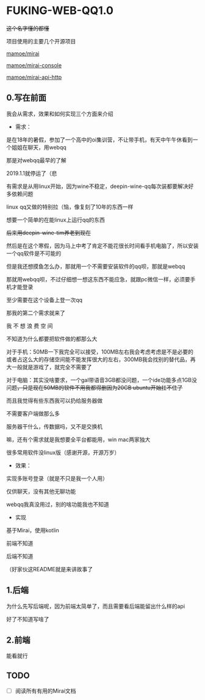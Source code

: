 # FUKING-WEB-QQ1.0

~~这个名字懂的都懂~~

项目使用的主要几个开源项目

[mamoe/mirai](https://github.com/mamoe/mirai)

[mamoe/mirai-console](https://github.com/mamoe/mirai-console)

[mamoe/mirai-api-http](https://github.com/mamoe/mirai-api-http)


## 0.写在前面
我会从需求，效果和如何实现三个方面来介绍
- 需求：

是在18年的暑假，参加了一个高中的oi集训营，不让带手机，有天中午午休看到一个姐姐在聊天，用webqq

那是对webqq最早的了解

2019.1.1就停运了（悲

有需求是从用linux开始，因为wine不稳定，deepin-wine-qq每次装都要解决好多依赖问题

linux qq又做的特别拉（恼，像复刻了10年的东西一样

想要一个简单的在能linux上运行qq的东西

~~后来用deepin-wine-tim养老到现在~~

然后是在这个寒假，因为马上中考了肯定不能花很长时间看手机电脑了，所以安装一个qq软件是不可能的

但是我还想摸鱼怎么办，那就用一个不需要安装软件的qq呗，那就是webqq

那就用webqq呗，不过仔细想一想这东西不能应急，就跟pc微信一样，必须要手机才能登录

至少需要在这个设备上登一次qq

那我的第二个需求就来了

我 不 想 浪 费 空 间

不知道为什么都要把软件做的都那么大

对于手机：50MB一下我完全可以接受，100MB左右我会考虑考虑是不是必要的或者占这么大的存储空间能不能发挥很大的左右，300MB我会找别的替代品，再大一般就是游戏了，就完全不需要了

对于电脑：其实没啥要求，一个gal带语音3GB都没问题，一个ide功能多点1GB没问题~~，只是现在50MB的软件不用我都得删因为20GB ubuntu开始扛不住了~~

而且我觉得有些东西我可以扔给服务器做

不需要客户端做那么多

服务器干什么，传数据吗，又不是交换机

嘛，还有个需求就是我想要全平台都能用，win mac两家独大

很多常用软件没linux版（感谢开源，开源万岁）

- 效果：

实现多账号登录（就是不只是我一个人用）

仅供聊天，没有其他无聊功能

webqq我真没用过，别的啥功能我也不知道

- 实现

基于Mirai，使用kotlin

前端不知道

后端不知道

（好家伙这README就是来讲故事了

## 1.后端
为什么先写后端呢，因为前端太简单了，而且需要看后端能留出什么样的api

好了不知道写啥了

## 2.前端
能看就行

## TODO
- [ ] 阅读所有有用的Mirai文档
